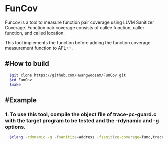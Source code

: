 # FunCov
  Funcov is a tool to measure function pair coverage using LLVM Sanitizer Coverage.
  Function pair coverage consists of callee function, caller function, and called location.

  This tool implements the function before adding the function coverage measurement function to AFL++.

#How to build
------------------------------------
```bash  
  $git clone https://github.com/Hwangwoosam/FunCov.git
  $cd FunCov
  $make
```

#Example
-----------------------------------
### 1. To use this tool, compile the object file of trace-pc-guard.c with the target program to be tested and the -rdynamic and -g options.
```bash
  $clang -rdynamic -g -fsanitize=address -fsanitize-coverage=func,trace-pc-guard execute_file_name trace-pc-guard.o
```
